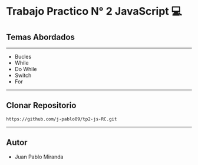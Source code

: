 # Trabajo Practico N° 2 JavaScript 💻
## Temas Abordados
___
-  Bucles
-  While
-  Do While
-  Switch
-  For
___
## Clonar Repositorio

```
https://github.com/j-pablo89/tp2-js-RC.git
```
___

## Autor
- Juan Pablo Miranda